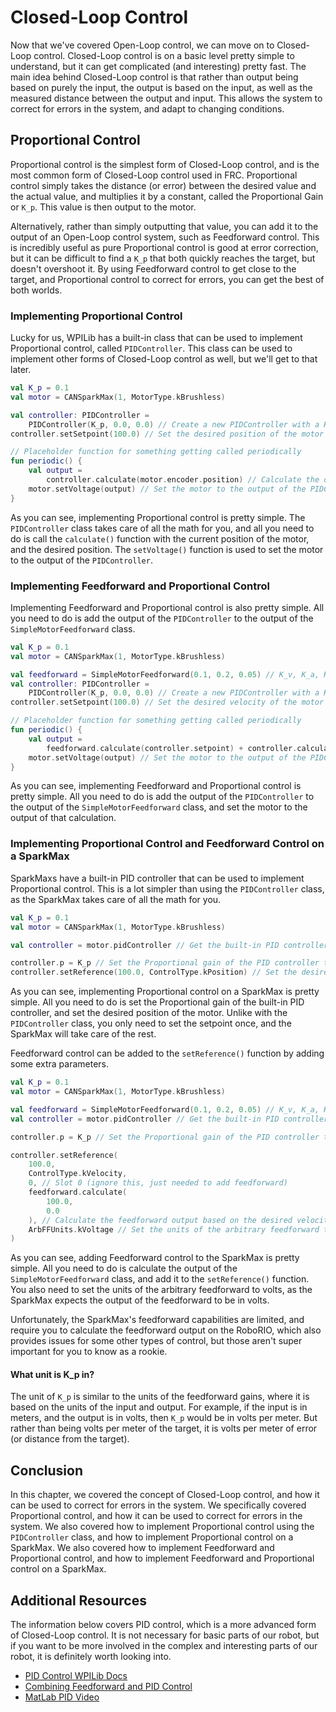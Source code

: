 # Closed-Loop Control

Now that we've covered Open-Loop control, we can move on to Closed-Loop control. Closed-Loop control is on a basic level
pretty simple to understand, but it can get complicated (and interesting) pretty fast. The main idea behind Closed-Loop
control is that rather than output being based on purely the input, the output is based on the input, as well as the
measured distance between the output and input. This allows the system to correct for errors in the system, and adapt to
changing conditions.

## Proportional Control

Proportional control is the simplest form of Closed-Loop control, and is the most common form of Closed-Loop control
used
in FRC. Proportional control simply takes the distance (or error) between the desired value and the actual value, and
multiplies it by a constant, called the Proportional Gain or `K_p`. This value is then output to the motor.

Alternatively, rather than simply outputting that value, you can add it to the output of an Open-Loop control system,
such as Feedforward control. This is incredibly useful as pure Proportional control is good at error correction, but it
can be difficult to find a `K_p` that both quickly reaches the target, but doesn't overshoot it. By using Feedforward
control to get close to the target, and Proportional control to correct for errors, you can get the best of both worlds.

### Implementing Proportional Control

Lucky for us, WPILib has a built-in class that can be used to implement Proportional control, called `PIDController`.
This class can be used to implement other forms of Closed-Loop control as well, but we'll get to that later.

```kotlin
val K_p = 0.1
val motor = CANSparkMax(1, MotorType.kBrushless)

val controller: PIDController =
    PIDController(K_p, 0.0, 0.0) // Create a new PIDController with a K_p of 0.1, for now ignore the other values
controller.setSetpoint(100.0) // Set the desired position of the motor to 100 rotations

// Placeholder function for something getting called periodically
fun periodic() {
    val output =
        controller.calculate(motor.encoder.position) // Calculate the output of the PIDController based on the current position of the motor, and the desired position
    motor.setVoltage(output) // Set the motor to the output of the PIDController
}
```

As you can see, implementing Proportional control is pretty simple. The `PIDController` class takes care of all the
math for you, and all you need to do is call the `calculate()` function with the current position of the motor, and the
desired position. The `setVoltage()` function is used to set the motor to the output of the `PIDController`.

### Implementing Feedforward and Proportional Control

Implementing Feedforward and Proportional control is also pretty simple. All you need to do is add the output of the
`PIDController` to the output of the `SimpleMotorFeedforward` class.

```kotlin
val K_p = 0.1
val motor = CANSparkMax(1, MotorType.kBrushless)

val feedforward = SimpleMotorFeedforward(0.1, 0.2, 0.05) // K_v, K_a, K_s
val controller: PIDController =
    PIDController(K_p, 0.0, 0.0) // Create a new PIDController with a K_p of 0.1, for now ignore the other values
controller.setSetpoint(100.0) // Set the desired velocity of the motor to 100 rotations per minute

// Placeholder function for something getting called periodically
fun periodic() {
    val output =
        feedforward.calculate(controller.setpoint) + controller.calculate(motor.encoder.position) // Calculate the output of the PIDController based on the current position of the motor, and the desired position
    motor.setVoltage(output) // Set the motor to the output of the PIDController
}
```

As you can see, implementing Feedforward and Proportional control is pretty simple. All you need to do is add the output
of the `PIDController` to the output of the `SimpleMotorFeedforward` class, and set the motor to the output of that
calculation.

### Implementing Proportional Control and Feedforward Control on a SparkMax

SparkMaxs have a built-in PID controller that can be used to implement Proportional control. This is a lot simpler than
using the `PIDController` class, as the SparkMax takes care of all the math for you.

```kotlin
val K_p = 0.1
val motor = CANSparkMax(1, MotorType.kBrushless)

val controller = motor.pidController // Get the built-in PID controller of the SparkMax

controller.p = K_p // Set the Proportional gain of the PID controller to 0.1
controller.setReference(100.0, ControlType.kPosition) // Set the desired position of the motor to 100 rotations
```

As you can see, implementing Proportional control on a SparkMax is pretty simple. All you need to do is set the
Proportional
gain of the built-in PID controller, and set the desired position of the motor. Unlike with the `PIDController` class,
you only need to set the setpoint once, and the SparkMax will take care of the rest.

Feedforward control can be added to the `setReference()` function by adding some extra parameters.

```kotlin
val K_p = 0.1
val motor = CANSparkMax(1, MotorType.kBrushless)

val feedforward = SimpleMotorFeedforward(0.1, 0.2, 0.05) // K_v, K_a, K_s
val controller = motor.pidController // Get the built-in PID controller of the SparkMax

controller.p = K_p // Set the Proportional gain of the PID controller to 0.1

controller.setReference(
    100.0,
    ControlType.kVelocity,
    0, // Slot 0 (ignore this, just needed to add feedforward)
    feedforward.calculate(
        100.0,
        0.0
    ), // Calculate the feedforward output based on the desired velocity and acceleration
    ArbFFUnits.kVoltage // Set the units of the arbitrary feedforward to volts
)
```

As you can see, adding Feedforward control to the SparkMax is pretty simple. All you need to do is calculate the output
of
the `SimpleMotorFeedforward` class, and add it to the `setReference()` function. You also need to set the units of the
arbitrary feedforward to volts, as the SparkMax expects the output of the feedforward to be in volts.

Unfortunately, the SparkMax's feedforward capabilities are limited, and require you to calculate the feedforward output
on the RoboRIO, which also provides issues for some other types of control, but those aren't super important for you to
know as a rookie.

#### What unit is K_p in?

The unit of `K_p` is similar to the units of the feedforward gains, where it is based on the units of the input and
output. For example, if the input is in meters, and the output is in volts, then `K_p` would be in volts per meter.
But rather than being volts per meter of the target, it is volts per meter of error (or distance from the target).

## Conclusion

In this chapter, we covered the concept of Closed-Loop control, and how it can be used to correct for errors in the
system. We specifically covered Proportional control, and how it can be used to correct for errors in the system. We also
covered how to implement Proportional control using the `PIDController` class, and how to implement Proportional control
on a SparkMax. We also covered how to implement Feedforward and Proportional control, and how to implement Feedforward
and Proportional control on a SparkMax.

## Additional Resources

The information below covers PID control, which is a more advanced form of Closed-Loop control. It is not necessary for
basic parts of our robot, but if you want to be more involved in the complex and interesting parts of our robot, it is
definitely worth looking into.

- [PID Control WPILib Docs](https://docs.wpilib.org/en/stable/docs/software/advanced-controls/introduction/introduction-to-pid.html#introduction-to-pid)
- [Combining Feedforward and PID Control](https://docs.wpilib.org/en/stable/docs/software/advanced-controls/controllers/combining-feedforward-feedback.html)
- [MatLab PID Video](https://www.mathworks.com/videos/understanding-pid-control-part-1-what-is-pid-control--1527089264373.html)
